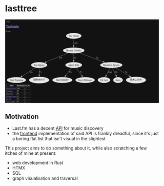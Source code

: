 # lasttree

![example tree](./example.png)

## Motivation

- Last.fm has a decent [API](https://www.last.fm/api/show/artist.getSimilar)
  for music discovery
- the [frontend](https://www.last.fm/music/Metallica/+similar) implementation
  of said API is frankly dreadful, since it's just a boring flat list that
  isn't visual in the slightest

This project aims to do something about it, while also scratching a few itches
of mine at present:

- web development in Rust
- HTMX
- SQL
- graph visualisation and traversal
